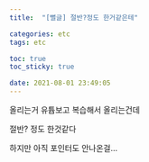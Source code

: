 ```yaml
---
title:  "[뻘글] 절반?정도 한거같은테"

categories: etc
tags: etc

toc: true
toc_sticky: true

date: 2021-08-01 23:49:05
---
```


올리는거 유튭보고 복습해서 올리는건데

절반? 정도 한것같다 

하지만 아직 포인터도 안나온걸...

